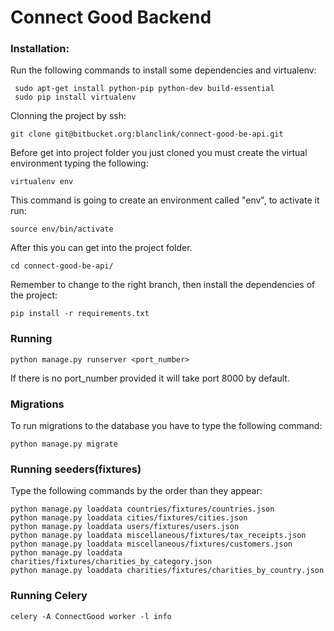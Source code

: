 # Connect Good Backend

### Installation: ###

Run the following commands to install some dependencies and virtualenv:

     sudo apt-get install python-pip python-dev build-essential
     sudo pip install virtualenv

Clonning the project by ssh:

    git clone git@bitbucket.org:blanclink/connect-good-be-api.git

Before get into project folder you just cloned you must create the virtual environment typing the following:

    virtualenv env

This command is going to create an environment called "env", to activate it run:

    source env/bin/activate

After this you can get into the project folder.

    cd connect-good-be-api/

Remember to change to the right branch, then install the dependencies of the project:

    pip install -r requirements.txt

### Running ###

    python manage.py runserver <port_number>

If there is no port_number provided it will take port 8000 by default.

### Migrations ###

To run migrations to the database you have to type the following command:

    python manage.py migrate

### Running seeders(fixtures) ###

Type the following commands by the order than they appear:

    python manage.py loaddata countries/fixtures/countries.json
    python manage.py loaddata cities/fixtures/cities.json
    python manage.py loaddata users/fixtures/users.json
    python manage.py loaddata miscellaneous/fixtures/tax_receipts.json
    python manage.py loaddata miscellaneous/fixtures/customers.json
    python manage.py loaddata charities/fixtures/charities_by_category.json
    python manage.py loaddata charities/fixtures/charities_by_country.json

### Running Celery ###

    celery -A ConnectGood worker -l info